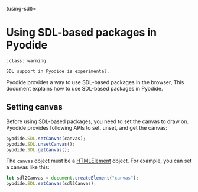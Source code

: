 (using-sdl)=

# Using SDL-based packages in Pyodide

```{admonition} This is experimental
:class: warning

SDL support in Pyodide is experimental.
```

Pyodide provides a way to use SDL-based packages in the browser,
This document explains how to use SDL-based packages in Pyodide.

## Setting canvas

Before using SDL-based packages, you need to set the canvas to draw on.
Pyodide provides following APIs to set, unset, and get the canvas:

```js
pyodide.SDL.setCanvas(canvas);
pyodide.SDL.unsetCanvas();
pyodide.SDL.getCanvas();
```

The `canvas` object must be a
[HTMLElement](https://developer.mozilla.org/ko/docs/Web/API/HTMLElement) object.
For example, you can set a canvas like this:

```js
let sdl2Canvas = document.createElement("canvas");
pyodide.SDL.setCanvas(sdl2Canvas);
```
